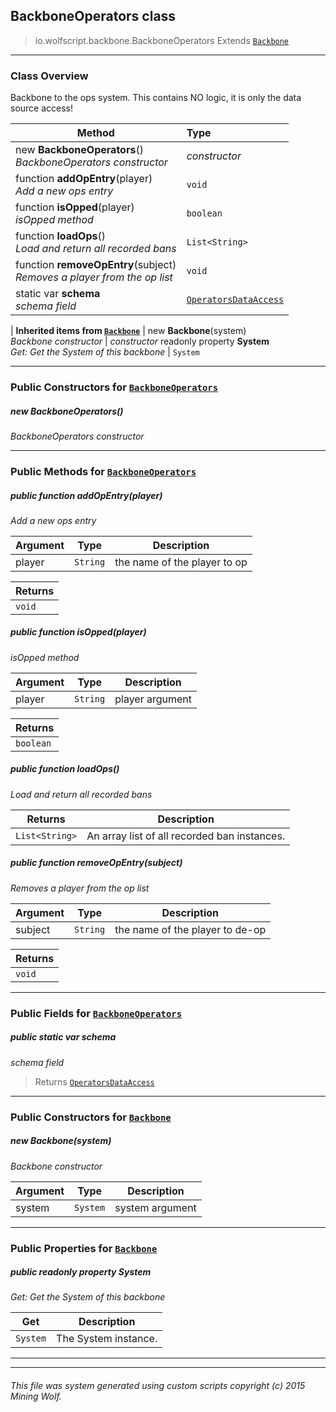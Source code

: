 ## BackboneOperators __class__

>io.wolfscript.backbone.BackboneOperators
>Extends [`Backbone`](Backbone.md)

---

### Class Overview

Backbone to the ops system. This contains NO logic, it is only the data source access!

Method | Type   
--- | :--- 
new __BackboneOperators__() <br> _BackboneOperators constructor_ | _constructor_
 function __addOpEntry__(player) <br> _Add a new ops entry_ | `void`
 function __isOpped__(player) <br> _isOpped method_ | `boolean`
 function __loadOps__() <br> _Load and return all recorded bans_ | `List<String>`
 function __removeOpEntry__(subject) <br> _Removes a player from the op list_ | `void`
static var __schema__ <br> _schema field_ | [`OperatorsDataAccess`](OperatorsDataAccess.md)
 |
__Inherited items from [`Backbone`](Backbone.md)__ |
new __Backbone__(system) <br> _Backbone constructor_ | _constructor_
 readonly property __System__ <br> _Get: Get the System of this backbone_ | `System`





---

### Public Constructors for [`BackboneOperators`](BackboneOperators.md)

##### <a id='backboneoperators'></a>new __BackboneOperators__() 

_BackboneOperators constructor_


---

### Public Methods for [`BackboneOperators`](BackboneOperators.md)

##### <a id='addopentry'></a>public  function __addOpEntry__(player)

_Add a new ops entry_

Argument | Type | Description  
--- | --- | --- 
player | `String` | the name of the player to op

Returns | 
--- | 
`void` |


##### <a id='isopped'></a>public  function __isOpped__(player)

_isOpped method_

Argument | Type | Description  
--- | --- | --- 
player | `String` | player argument

Returns | 
--- | 
`boolean` |


##### <a id='loadops'></a>public  function __loadOps__()

_Load and return all recorded bans_

Returns | Description
--- | --- 
`List<String>` | An array list of all recorded ban instances.


##### <a id='removeopentry'></a>public  function __removeOpEntry__(subject)

_Removes a player from the op list_

Argument | Type | Description  
--- | --- | --- 
subject | `String` | the name of the player to de-op

Returns | 
--- | 
`void` |


---

### Public Fields for [`BackboneOperators`](BackboneOperators.md)

##### <a id='schema'></a>public static var __schema__

_schema field_

>Returns
>  [`OperatorsDataAccess`](OperatorsDataAccess.md)

---
### Public Constructors for [`Backbone`](Backbone.md)

##### <a id='backbone'></a>new __Backbone__(system) 

_Backbone constructor_

Argument | Type | Description  
--- | --- | --- 
system | `System` | system argument

---

### Public Properties for [`Backbone`](Backbone.md)

##### <a id='system'></a>public  readonly property __System__

_Get: Get the System of this backbone_

Get | Description
--- | --- 
`System` | The System instance.



---


---


###### This file was system generated using custom scripts copyright (c) 2015 Mining Wolf.
	

